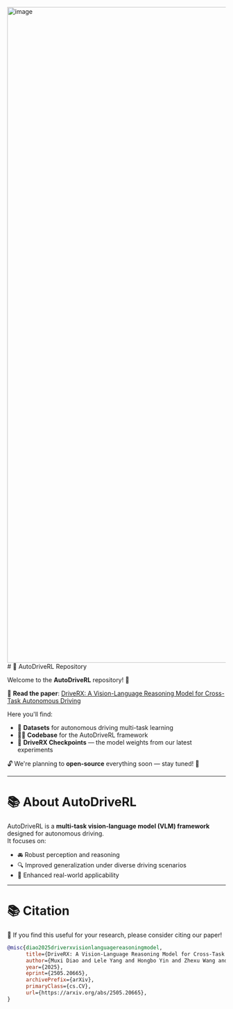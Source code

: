 <img width="1512" alt="image" src="https://github.com/user-attachments/assets/d1633134-0536-4497-a234-ce0d77466330" /># 🚗 AutoDriveRL Repository

Welcome to the **AutoDriveRL** repository! 🎉

📄 **Read the paper**: [DriveRX: A Vision-Language Reasoning Model for Cross-Task Autonomous Driving](https://arxiv.org/abs/2505.20665)

Here you'll find:
- 📂 **Datasets** for autonomous driving multi-task learning  
- 🧑‍💻 **Codebase** for the AutoDriveRL framework  
- 🏁 **DriveRX Checkpoints** — the model weights from our latest experiments

🔓 We're planning to **open-source** everything soon — stay tuned! 🌟

---

# 📚 About AutoDriveRL
AutoDriveRL is a **multi-task vision-language model (VLM) framework** designed for autonomous driving.  
It focuses on:
- 🚘 Robust perception and reasoning
- 🔍 Improved generalization under diverse driving scenarios
- 🤖 Enhanced real-world applicability

---

# 📚 Citation

🙏 If you find this useful for your research, please consider citing our paper!

```bibtex
@misc{diao2025driverxvisionlanguagereasoningmodel,
      title={DriveRX: A Vision-Language Reasoning Model for Cross-Task Autonomous Driving}, 
      author={Muxi Diao and Lele Yang and Hongbo Yin and Zhexu Wang and Yejie Wang and Daxin Tian and Kongming Liang and Zhanyu Ma},
      year={2025},
      eprint={2505.20665},
      archivePrefix={arXiv},
      primaryClass={cs.CV},
      url={https://arxiv.org/abs/2505.20665}, 
}
